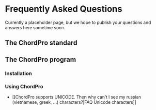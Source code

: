 # Frequently Asked Questions

Currently a placeholder page, but we hope to publish your questions and answers here sometime soon. 

## The ChordPro standard

## The ChordPro program

### Installation

### Using ChordPro

* [[ChordPro supports UNICODE. Then why can't I see my russian (vietnamese, greek, ...) characters?|FAQ Unicode characters]]
